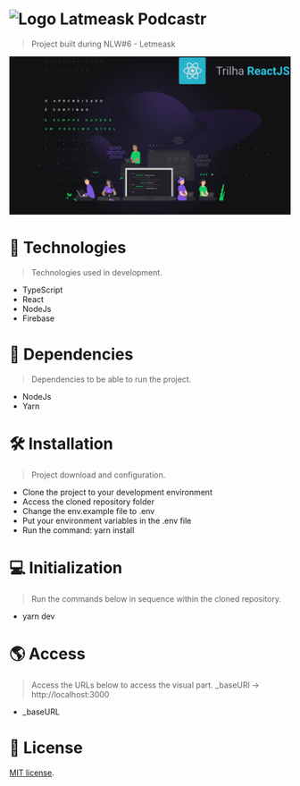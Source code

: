 # <img src="/public/logo.svg" alt="Logo Latmeask" width="40" /> Podcastr

> Project built during NLW#6 - Letmeask

<img src="/public/github/nlw-trilha-reactjs.png" alt="NLW#5"/>

# :rocket: Technologies

> Technologies used in development.

- TypeScript
- React
- NodeJs
- Firebase

# :link: Dependencies

> Dependencies to be able to run the project.

- NodeJs
- Yarn

# :hammer_and_wrench: Installation

> Project download and configuration.

- Clone the project to your development environment
- Access the cloned repository folder
- Change the env.example file to .env
- Put your environment variables in the .env file
- Run the command: yarn install

# :computer: Initialization

> Run the commands below in sequence within the cloned repository.

- yarn dev

# :earth_americas: Access

> Access the URLs below to access the visual part. \_baseURl -> http://localhost:3000

- \_baseURL

# :memo: License

[MIT license](https://opensource.org/licenses/MIT).
